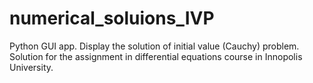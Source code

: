 # numerical_soluions_IVP
Python GUI app. Display the solution of initial value (Cauchy) problem. Solution for the assignment in differential equations course in Innopolis University.
